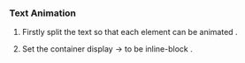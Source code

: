 ### Text Animation

1) Firstly split the text so that each element can be animated .

2) Set the container display -> to be inline-block .
